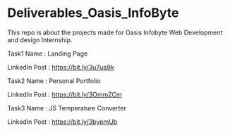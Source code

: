 # Deliverables_Oasis_InfoByte

This repo is about the projects made for Oasis Infobyte Web Development and design Internship.

Task1 Name : Landing Page

LinkedIn Post : https://bit.ly/3u7ua9k

Task2 Name : Personal Portfolio

LinkedIn Post : https://bit.ly/3OmmZCm

Task3 Name : JS Temperature Converter

LinkedIn Post : https://bit.ly/3bypmUb
